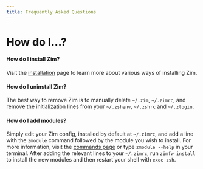 ```yaml
---
title: Frequently Asked Questions
---
```


# How do I...?

#### How do I install Zim?

Visit the [installation](../install) page to learn more about various ways of installing Zim. 

#### How do I uninstall Zim?

The best way to remove Zim is to manually delete `~/.zim`, `~/.zimrc`, and remove the initialization lines from your `~/.zshenv`, `~/.zshrc` and `~/.zlogin`.

#### How do I add modules?

Simply edit your Zim config, installed by default at `~/.zimrc`, and add a line with the `zmodule` command followed by the module you wish to install. For more information, visit the [commands page](../commands) or type `zmodule --help` in your terminal. After adding the relevant lines to your `~/.zimrc`, run `zimfw install` to install the new modules and then restart your shell with `exec zsh`. 